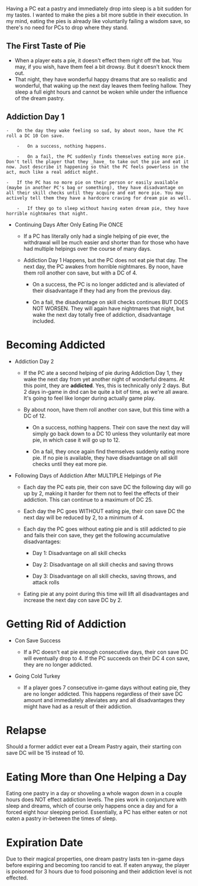 Having a PC eat a pastry and immediately drop into sleep is a bit sudden for my tastes. I wanted to make the pies a bit more subtle in their execution. In my mind, eating the pies is already like voluntarily failing a wisdom save, so there's no need for PCs to drop where they stand.

## The First Taste of Pie
-   When a player eats a pie, it doesn't effect them right off the bat. You may, if you wish, have them feel a bit drowsy. But it doesn't knock them out.
-   That night, they have wonderful happy dreams that are so realistic and wonderful, that waking up the next day leaves them feeling hallow. They sleep a full eight hours and cannot be woken while under the influence of the dream pastry.
## Addiction Day 1
    
    -   On the day they wake feeling so sad, by about noon, have the PC roll a DC 10 Con save.
        
        -   On a success, nothing happens.
            
        -   On a fail, the PC suddenly finds themselves eating more pie. Don't tell the player that they _have_ to take out the pie and eat it now. Just describe it happening so that the PC feels powerless in the act, much like a real addict might.
            
    -   If the PC has no more pie on their person or easily available (maybe in another PC's bag or something), they have disadvantage on all their skill checks until they acquire and eat more pie. You may actively tell them they have a hardcore craving for dream pie as well.
        
        -   If they go to sleep without having eaten dream pie, they have horrible nightmares that night.
            
-   Continuing Days After Only Eating Pie ONCE
    
    -   If a PC has literally only had a single helping of pie ever, the withdrawal will be much easier and shorter than for those who have had multiple helpings over the course of many days.
        
    -   Addiction Day 1 Happens, but the PC does not eat pie that day. The next day, the PC awakes from horrible nightmares. By noon, have them roll another con save, but with a DC of 4.
        
        -   On a success, the PC is no longer addicted and is alleviated of their disadvantage if they had any from the previous day.
            
        -   On a fail, the disadvantage on skill checks continues BUT DOES NOT WORSEN. They will again have nightmares that night, but wake the next day totally free of addiction, disadvantage included.
            

# Becoming Addicted

-   Addiction Day 2
    
    -   If the PC ate a second helping of pie during Addiction Day 1, they wake the next day from yet another night of wonderful dreams. At this point, they are **addicted**. Yes, this is technically only 2 days. But 2 days in-game in dnd can be quite a bit of time, as we're all aware. It's going to feel like longer during actually game play.
        
    -   By about noon, have them roll another con save, but this time with a DC of 12.
        
        -   On a success, nothing happens. Their con save the next day will simply go back down to a DC 10 unless they voluntarily eat more pie, in which case it will go up to 12.
            
        -   On a fail, they once again find themselves suddenly eating more pie. If no pie is available, they have disadvantage on all skill checks until they eat more pie.
            
-   Following Days of Addiction After MULTIPLE Helpings of Pie
    
    -   Each day the PC eats pie, their con save DC the following day will go up by 2, making it harder for them not to feel the effects of their addiction. This can continue to a maximum of DC 25.
        
    -   Each day the PC goes WITHOUT eating pie, their con save DC the next day will be reduced by 2, to a minimum of 4.
        
    -   Each day the PC goes without eating pie and is still addicted to pie and fails their con save, they get the following accumulative disadvantages:
        
        -   Day 1: Disadvantage on all skill checks
            
        -   Day 2: Disadvantage on all skill checks and saving throws
            
        -   Day 3: Disadvantage on all skill checks, saving throws, and attack rolls
            
    -   Eating pie at any point during this time will lift all disadvantages and increase the next day con save DC by 2.
        

# Getting Rid of Addiction

-   Con Save Success
    
    -   If a PC doesn't eat pie enough consecutive days, their con save DC will eventually drop to 4. If the PC succeeds on their DC 4 con save, they are no longer addicted.
        
-   Going Cold Turkey
    
    -   If a player goes 7 consecutive in-game days without eating pie, they are no longer addicted. This happens regardless of their save DC amount and immediately alleviates any and all disadvantages they might have had as a result of their addiction.
        

# Relapse

Should a former addict ever eat a Dream Pastry again, their starting con save DC will be 15 instead of 10.

# Eating More than One Helping a Day

Eating one pastry in a day or shoveling a whole wagon down in a couple hours does NOT effect addiction levels. The pies work in conjuncture with sleep and dreams, which of course only happens once a day and for a forced eight hour sleeping period. Essentially, a PC has either eaten or not eaten a pastry in-between the times of sleep.

# Expiration Date

Due to their magical properties, one dream pastry lasts ten in-game days before expiring and becoming too rancid to eat. If eaten anyway, the player is poisoned for 3 hours due to food poisoning and their addiction level is not effected.